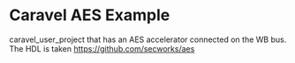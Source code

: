 # Caravel AES Example

caravel_user_project that has an AES accelerator connected on the WB bus. The HDL is taken https://github.com/secworks/aes
